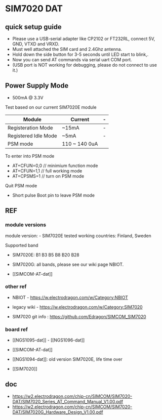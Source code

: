 
# SIM7020 DAT


## quick setup guide 

* Please use a USB-serial adapter like CP2102 or FT232RL, connect 5V, GND, VTXD and VRXD.
* Must well attached the SIM card and 2.4Ghz antenna.
* Hold down the side button for 3-5 seconds until LED start to blink,.
* Now you can send AT commands via serial uart COM port.
* (USB port is NOT working for debugging, please do not connect to use it.)



## Power Supply Mode 

* 500mA @ 3.3V 
  
Test based on our current SIM7020E module 

| Module               | Current       | -   |
| -------------------- | ------------- | --- |
| Registeration Mode   | ~15mA         | -   |
| Registered Idle Mode | ~5mA          | -   |
| PSM mode             | 110 ~ 140 0uA |     |


To enter into PSM mode
* AT+CFUN=0,0 // minimium function mode
* AT+CFUN=1,1 // full working mode
* AT+CPSMS=1  // turn on PSM mode 
  
Quit PSM mode
* Short pulse Boot pin to leave PSM mode



## REF

### module versions 
module version: - SIM7020E tested working countries: Finland, Sweden

Supported band
- SIM7020E: B1 B3 B5 B8 B20 B28
- SIM7020G: all bands, please see our wiki page NBIOT.


- [[SIMCOM-AT-dat]]


### other ref 
- NBIOT - https://w.electrodragon.com/w/Category:NBIOT
- legacy wiki - https://w.electrodragon.com/w/Category:SIM7020


- SIM7020 git info : https://github.com/Edragon/SIMCOM_SIM7020



### board ref 


- [[NGS1095-dat]] - [[NGS1096-dat]]

- [[SIMCOM-AT-dat]]

- [[NGS1094-dat]]: old version SIM7020E, life time over

- [[SIM7020]]


## doc

- https://w2.electrodragon.com/chip-cn/SIMCOM/SIM7020-DAT/SIM7020_Series_AT_Command_Manual_V1.00.pdf
- https://w2.electrodragon.com/chip-cn/SIMCOM/SIM7020-DAT/SIM7020G_Hardware_Design_V1.00.pdf